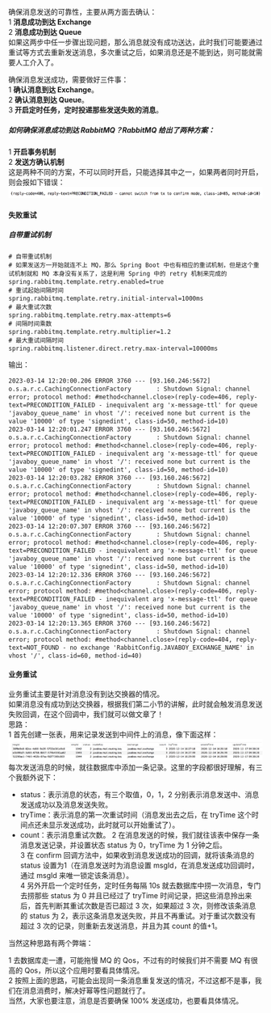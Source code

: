 确保消息发送的可靠性，主要从两方面去确认：  
1 **消息成功到达 Exchange**  
2 **消息成功到达 Queue**  
如果这两步中任一步骤出现问题，那么消息就没有成功送达，此时我们可能要通过重试等方式去重新发送消息，多次重试之后，如果消息还是不能到达，则可能就需要人工介入了。  

确保消息发送成功，需要做好三件事：  
1 **确认消息到达 Exchange**。  
2 **确认消息到达 Queue**。  
3 **开启定时任务，定时投递那些发送失败的消息**。  
##### 如何确保消息成功到达 RabbitMQ？RabbitMQ 给出了两种方案：  
1 **开启事务机制**  
2 **发送方确认机制**  
这是两种不同的方案，不可以同时开启，只能选择其中之一，如果两者同时开启，则会报如下错误：
![error](error.jpg)  

#### 失败重试
##### 自带重试机制
```properties
# 自带重试机制
# 如果发送方一开始就连不上 MQ，那么 Spring Boot 中也有相应的重试机制，但是这个重试机制就和 MQ 本身没有关系了，这是利用 Spring 中的 retry 机制来完成的
spring.rabbitmq.template.retry.enabled=true
# 重试起始间隔时间
spring.rabbitmq.template.retry.initial-interval=1000ms
# 最大重试次数
spring.rabbitmq.template.retry.max-attempts=6
# 间隔时间乘数
spring.rabbitmq.template.retry.multiplier=1.2
# 最大重试间隔时间
spring.rabbitmq.listener.direct.retry.max-interval=10000ms
```
输出：
```text
2023-03-14 12:20:00.206 ERROR 3760 --- [93.160.246:5672] o.s.a.r.c.CachingConnectionFactory       : Shutdown Signal: channel error; protocol method: #method<channel.close>(reply-code=406, reply-text=PRECONDITION_FAILED - inequivalent arg 'x-message-ttl' for queue 'javaboy_queue_name' in vhost '/': received none but current is the value '10000' of type 'signedint', class-id=50, method-id=10)
2023-03-14 12:20:01.247 ERROR 3760 --- [93.160.246:5672] o.s.a.r.c.CachingConnectionFactory       : Shutdown Signal: channel error; protocol method: #method<channel.close>(reply-code=406, reply-text=PRECONDITION_FAILED - inequivalent arg 'x-message-ttl' for queue 'javaboy_queue_name' in vhost '/': received none but current is the value '10000' of type 'signedint', class-id=50, method-id=10)
2023-03-14 12:20:03.282 ERROR 3760 --- [93.160.246:5672] o.s.a.r.c.CachingConnectionFactory       : Shutdown Signal: channel error; protocol method: #method<channel.close>(reply-code=406, reply-text=PRECONDITION_FAILED - inequivalent arg 'x-message-ttl' for queue 'javaboy_queue_name' in vhost '/': received none but current is the value '10000' of type 'signedint', class-id=50, method-id=10)
2023-03-14 12:20:07.307 ERROR 3760 --- [93.160.246:5672] o.s.a.r.c.CachingConnectionFactory       : Shutdown Signal: channel error; protocol method: #method<channel.close>(reply-code=406, reply-text=PRECONDITION_FAILED - inequivalent arg 'x-message-ttl' for queue 'javaboy_queue_name' in vhost '/': received none but current is the value '10000' of type 'signedint', class-id=50, method-id=10)
2023-03-14 12:20:12.336 ERROR 3760 --- [93.160.246:5672] o.s.a.r.c.CachingConnectionFactory       : Shutdown Signal: channel error; protocol method: #method<channel.close>(reply-code=406, reply-text=PRECONDITION_FAILED - inequivalent arg 'x-message-ttl' for queue 'javaboy_queue_name' in vhost '/': received none but current is the value '10000' of type 'signedint', class-id=50, method-id=10)
2023-03-14 12:20:13.365 ERROR 3760 --- [93.160.246:5672] o.s.a.r.c.CachingConnectionFactory       : Shutdown Signal: channel error; protocol method: #method<channel.close>(reply-code=404, reply-text=NOT_FOUND - no exchange 'RabbitConfig.JAVABOY_EXCHANGE_NAME' in vhost '/', class-id=60, method-id=40)
```
#### 业务重试
业务重试主要是针对消息没有到达交换器的情况。  
如果消息没有成功到达交换器，根据我们第二小节的讲解，此时就会触发消息发送失败回调，在这个回调中，我们就可以做文章了！   
思路：  
1 首先创建一张表，用来记录发送到中间件上的消息，像下面这样：
![业务重试](业务重试表.jpg)  
每次发送消息的时候，就往数据库中添加一条记录。这里的字段都很好理解，有三个我额外说下：
- status：表示消息的状态，有三个取值，0，1，2 分别表示消息发送中、消息发送成功以及消息发送失败。
- tryTime：表示消息的第一次重试时间（消息发出去之后，在 tryTime 这个时间点还未显示发送成功，此时就可以开始重试了）。
- count：表示消息重试次数。
2 在消息发送的时候，我们就往该表中保存一条消息发送记录，并设置状态 status 为 0，tryTime 为 1 分钟之后。  
3 在 confirm 回调方法中，如果收到消息发送成功的回调，就将该条消息的 status 设置为1（在消息发送时为消息设置 msgId，在消息发送成功回调时，通过 msgId 来唯一锁定该条消息）。  
4 另外开启一个定时任务，定时任务每隔 10s 就去数据库中捞一次消息，专门去捞那些 status 为 0 并且已经过了 tryTime 时间记录，把这些消息拎出来后，首先判断其重试次数是否已超过 3 次，如果超过 3 次，则修改该条消息的 status 为 2，表示这条消息发送失败，并且不再重试。对于重试次数没有超过 3 次的记录，则重新去发送消息，并且为其 count 的值+1。  

当然这种思路有两个弊端：

1 去数据库走一遭，可能拖慢 MQ 的 Qos，不过有的时候我们并不需要 MQ 有很高的 Qos，所以这个应用时要看具体情况。  
2 按照上面的思路，可能会出现同一条消息重复发送的情况，不过这都不是事，我们在消息消费时，解决好幂等性问题就行了。  
当然，大家也要注意，消息是否要确保 100% 发送成功，也要看具体情况。  

